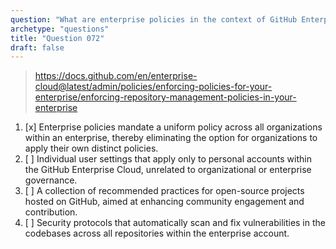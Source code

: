 ```yaml
---
question: "What are enterprise policies in the context of GitHub Enterprise Cloud?"
archetype: "questions"
title: "Question 072"
draft: false
---
```


> https://docs.github.com/en/enterprise-cloud@latest/admin/policies/enforcing-policies-for-your-enterprise/enforcing-repository-management-policies-in-your-enterprise
1. [x] Enterprise policies mandate a uniform policy across all organizations within an enterprise, thereby eliminating the option for organizations to apply their own distinct policies.
1. [ ] Individual user settings that apply only to personal accounts within the GitHub Enterprise Cloud, unrelated to organizational or enterprise governance.
1. [ ] A collection of recommended practices for open-source projects hosted on GitHub, aimed at enhancing community engagement and contribution.
1. [ ] Security protocols that automatically scan and fix vulnerabilities in the codebases across all repositories within the enterprise account.
